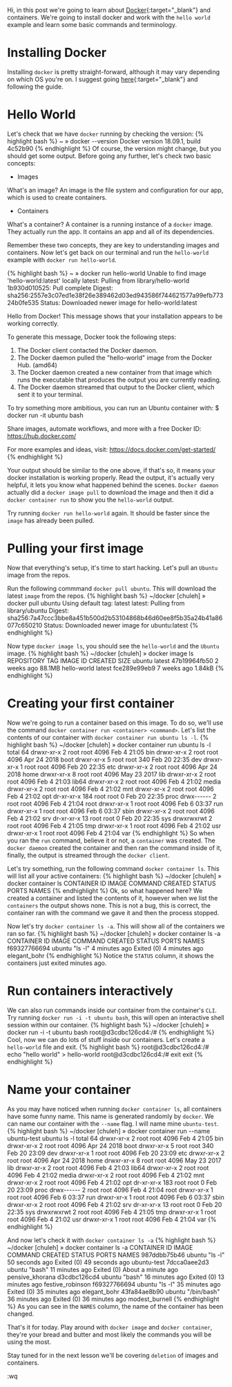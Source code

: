 Hi, in this post we're going to learn about [Docker](https://www.docker.com/){:target="_blank"} and containers.
We're going to install docker and work with the `hello world` example and learn some basic commands and terminology.


Installing Docker
=================
Installing `docker` is pretty straight-forward, although it may vary depending on which OS you're on. I suggest going [here](https://docs.docker.com/install/){:target="_blank"} and following the guide.


Hello World
===========
Let's check that we have `docker` running by checking the version:
{% highlight bash %}
~ » docker --version
Docker version 18.09.1, build 4c52b90
{% endhighlight %}
Of course, the version might change, but you should get some output.
Before going any further, let's check two basic concepts:

- Images

What's an image? An image is the file system and configuration for our app, which is used to create containers.

- Containers

What's a container? A container is a running instance of a `docker` image. They actually run the app. It contains an app and all of its dependencies.

Remember these two concepts, they are key to understanding images and containers.
Now let's get back on our terminal and run the `hello-world` example with `docker run hello-world`.

{% highlight bash %}
~ » docker run hello-world
Unable to find image 'hello-world:latest' locally
latest: Pulling from library/hello-world
1b930d010525: Pull complete
Digest: sha256:2557e3c07ed1e38f26e389462d03ed943586f744621577a99efb77324b0fe535
Status: Downloaded newer image for hello-world:latest

Hello from Docker!
This message shows that your installation appears to be working correctly.

To generate this message, Docker took the following steps:
 1. The Docker client contacted the Docker daemon.
 2. The Docker daemon pulled the "hello-world" image from the Docker Hub.
    (amd64)
 3. The Docker daemon created a new container from that image which runs the
    executable that produces the output you are currently reading.
 4. The Docker daemon streamed that output to the Docker client, which sent it
    to your terminal.

To try something more ambitious, you can run an Ubuntu container with:
 $ docker run -it ubuntu bash

Share images, automate workflows, and more with a free Docker ID:
 https://hub.docker.com/

For more examples and ideas, visit:
 https://docs.docker.com/get-started/
{% endhighlight %}

Your output should be similar to the one above, if that's so, it means your docker installation is working properly.
Read the output, it's actually very helpful, it lets you know what happened behind the scenes. `Docker daemon` actually did a `docker image pull` to download the image and then it did a `docker container run` to show you the `hello-world` output.

Try running `docker run hello-world` again. It should be faster since the `image` has already been pulled.


Pulling your first image
========================
Now that everything's setup, it's time to start hacking. Let's pull an `Ubuntu` image from the repos.

Run the following commmand `docker pull ubuntu`.
This will download the latest `image` from the repos.
{% highlight bash %}
~/docker [chuleh] » docker pull ubuntu
Using default tag: latest
latest: Pulling from library/ubuntu
Digest: sha256:7a47ccc3bbe8a451b500d2b53104868b46d60ee8f5b35a24b41a86077c650210
Status: Downloaded newer image for ubuntu:latest
{% endhighlight %}


Now type `docker image ls`, you should see the `hello-world` and the `Ubuntu` image.
{% highlight bash %}
~/docker [chuleh] » docker image ls
REPOSITORY          TAG                 IMAGE ID            CREATED             SIZE
ubuntu              latest              47b19964fb50        2 weeks ago         88.1MB
hello-world         latest              fce289e99eb9        7 weeks ago         1.84kB
{% endhighlight %}


Creating your first container
=============================
Now we're going to run a container based on this image.
To do so, we'll use the command `docker container run <container> <command>`. Let's list the contents of our container with `docker container run ubuntu ls -l`.
{% highlight bash %}
~/docker [chuleh] » docker container run ubuntu ls -l
total 64
drwxr-xr-x   2 root root 4096 Feb  4 21:05 bin
drwxr-xr-x   2 root root 4096 Apr 24  2018 boot
drwxr-xr-x   5 root root  340 Feb 20 22:35 dev
drwxr-xr-x   1 root root 4096 Feb 20 22:35 etc
drwxr-xr-x   2 root root 4096 Apr 24  2018 home
drwxr-xr-x   8 root root 4096 May 23  2017 lib
drwxr-xr-x   2 root root 4096 Feb  4 21:03 lib64
drwxr-xr-x   2 root root 4096 Feb  4 21:02 media
drwxr-xr-x   2 root root 4096 Feb  4 21:02 mnt
drwxr-xr-x   2 root root 4096 Feb  4 21:02 opt
dr-xr-xr-x 184 root root    0 Feb 20 22:35 proc
drwx------   2 root root 4096 Feb  4 21:04 root
drwxr-xr-x   1 root root 4096 Feb  6 03:37 run
drwxr-xr-x   1 root root 4096 Feb  6 03:37 sbin
drwxr-xr-x   2 root root 4096 Feb  4 21:02 srv
dr-xr-xr-x  13 root root    0 Feb 20 22:35 sys
drwxrwxrwt   2 root root 4096 Feb  4 21:05 tmp
drwxr-xr-x   1 root root 4096 Feb  4 21:02 usr
drwxr-xr-x   1 root root 4096 Feb  4 21:04 var
{% endhighlight %}
So when you ran the `run` command, believe it or not, a `container` was created. The `docker daemon` created the container and then ran the command inside of it, finally, the output is streamed through the `docker client`.

Let's try something, run the following command `docker container ls`. This will list all your active containers:
{% highlight bash %}
~/docker [chuleh] » docker container ls
CONTAINER ID        IMAGE               COMMAND             CREATED             STATUS              PORTS               NAMES
{% endhighlight %}
Ok, so what happened here? We created a container and listed the contents of it, however when we list the `containers` the output shows none.
This is not a bug, this is correct, the container ran with the command we gave it and then the process stopped.

Now let's try `docker container ls -a`.
This will show all of the containers we ran so far.
{% highlight bash %}
~/docker [chuleh] » docker container ls -a
CONTAINER ID        IMAGE               COMMAND             CREATED             STATUS                     PORTS               NAMES
f69327766694        ubuntu              "ls -l"             4 minutes ago       Exited (0) 4 minutes ago                       elegant_bohr
{% endhighlight %}
Notice the `STATUS` column, it shows the containers just exited minutes ago.


Run containers interactively
================================
We can also run commands inside our container from the container's `CLI`.
Try running `docker run -i -t ubuntu bash`, this will open an interactive shell session within our container.
{% highlight bash %}
~/docker [chuleh] » docker run -i -t ubuntu bash
root@d3cdbc126cd4:/#
{% endhighlight %}
Cool, now we can do lots of stuff inside our containers.
Let's create a `hello-world` file and exit.
{% highlight bash %}
root@d3cdbc126cd4:/# echo "hello world" > hello-world
root@d3cdbc126cd4:/# exit
exit
{% endhighlight %}


Name your container
==================
As you may have noticed when running `docker container ls`, all containers have some funny name. This name is generated randomly by `docker`.
We can name our container with the `--name` flag. I will name mine `ubuntu-test`.
{% highlight bash %}
~/docker [chuleh] » docker container run --name ubuntu-test ubuntu ls -l
total 64
drwxr-xr-x   2 root root 4096 Feb  4 21:05 bin
drwxr-xr-x   2 root root 4096 Apr 24  2018 boot
drwxr-xr-x   5 root root  340 Feb 20 23:09 dev
drwxr-xr-x   1 root root 4096 Feb 20 23:09 etc
drwxr-xr-x   2 root root 4096 Apr 24  2018 home
drwxr-xr-x   8 root root 4096 May 23  2017 lib
drwxr-xr-x   2 root root 4096 Feb  4 21:03 lib64
drwxr-xr-x   2 root root 4096 Feb  4 21:02 media
drwxr-xr-x   2 root root 4096 Feb  4 21:02 mnt
drwxr-xr-x   2 root root 4096 Feb  4 21:02 opt
dr-xr-xr-x 183 root root    0 Feb 20 23:09 proc
drwx------   2 root root 4096 Feb  4 21:04 root
drwxr-xr-x   1 root root 4096 Feb  6 03:37 run
drwxr-xr-x   1 root root 4096 Feb  6 03:37 sbin
drwxr-xr-x   2 root root 4096 Feb  4 21:02 srv
dr-xr-xr-x  13 root root    0 Feb 20 22:35 sys
drwxrwxrwt   2 root root 4096 Feb  4 21:05 tmp
drwxr-xr-x   1 root root 4096 Feb  4 21:02 usr
drwxr-xr-x   1 root root 4096 Feb  4 21:04 var
{% endhighlight %}

And now let's check it with `docker container ls -a`
{% highlight bash %}
~/docker [chuleh] » docker container ls -a
CONTAINER ID        IMAGE               COMMAND             CREATED             STATUS                          PORTS               NAMES
987ddbb75b46        ubuntu              "ls -l"             50 seconds ago      Exited (0) 49 seconds ago                           ubuntu-test
7dcca0aee2d3        ubuntu              "bash"              11 minutes ago      Exited (0) About a minute ago                       pensive_khorana
d3cdbc126cd4        ubuntu              "bash"              16 minutes ago      Exited (0) 13 minutes ago                           festive_robinson
f69327766694        ubuntu              "ls -l"             35 minutes ago      Exited (0) 35 minutes ago                           elegant_bohr
43fa84ae8b90        ubuntu              "/bin/bash"         36 minutes ago      Exited (0) 36 minutes ago                           modest_burnell
{% endhighlight %}
As you can see in the `NAMES` column, the name of the container has been changed.




That's it for today. Play around with `docker image` and `docker container`, they're your bread and butter and most likely the commands you will be using the most.

Stay tuned for in the next lesson we'll be covering `deletion` of images and containers.

:wq
